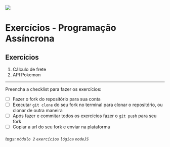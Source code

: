 ![](https://i.imgur.com/xG74tOh.png)

# Exercícios - Programação Assíncrona

## Exercícios

1. Cálculo de frete
2. API Pokemon

---

Preencha a checklist para fazer os exercícios:

-   [ ] Fazer o fork do repositório para sua conta
-   [ ] Executar `git clone` do seu fork no terminal para clonar o repositório, ou clonar de outra maneira
-   [ ] Após fazer e commitar todos os exercícios fazer o `git push` para seu fork
-   [ ] Copiar a url do seu fork e enviar na plataforma

###### tags: `módulo 2` `exercícios` `lógica` `nodeJS`
